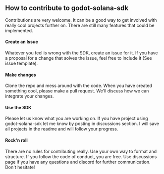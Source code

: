 ## How to contribute to godot-solana-sdk

 

Contributions are very welcome. It can be a good way to get involved with really cool projects further on. There are still many features that could be implemented.

 

#### **Create an Issue**

Whatever you feel is wrong with the SDK, create an issue for it. If you have a proposal for a change that solves the issue, feel free to include it (See issue template).

 

#### **Make changes**

Clone the repo and mess around with the code. When you have created something cool, please make a pull request. We'll discuss how we can integrate your changes.

 

#### **Use the SDK**

Please let us know what you are working on. If you have project using godot-solana-sdk let me know by posting in discussions section. I will save all projects in the readme and will follow your progress.

 

#### **Rock'n roll**

There are no rules for contributing really. Use your own way to format and structure. If you follow the code of conduct, you are free. Use discussions page if you have any questions and discord for further communication. Don't hesitate!
